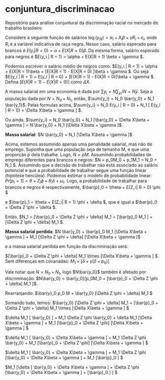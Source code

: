 # conjuntura_discriminacao
Repositório para análise conjuntural da discriminação racial no mercado de trabalho brasileiro


Considere a seguinte função de salários $\log(y_{iR}) = \alpha_i + X_i \beta + \gamma R_i + \varepsilon_i$, onde $R_i$ é a variável indicativa de raça negra. Nesse caso, salário esperado para brancos é $E(y_i | R = 0) = \alpha + E(X|R = 0) \beta$. Da mesma forma, salário esperado para negros é  $E(y_i | R = 1) = \alpha + E(X|R = 1) \beta + \gamma $.

Podemos escrever o salário médio de negros como: $E(y_i | R = 1) = \alpha + E(X|R = 1)\beta  + [E(X|R = 1) - E(X|R = 0) ]\beta + \gamma $. Ou seja
$E(y_i | R = 1) = E(y_i | R = 0) + [E(X|R = 1) - E(X|R = 0)]\beta + \gamma $. Defina $[E(X|R = 1) - E(X|R = 0)]$ como $\Delta X$.

A massa salarial em uma economia é dada por $\sum{y_i} = N \sum_{y_i}/N = N \bar{y}$. Seja a população dada por $N = N_0 + N_1$, então, $\sum{y_i} = N_0 \bar{y_0} +  N_1 \bar{y_1}$. Pelas formulas acima, $\sum{y_i} = N_0 E(y_i | R = 0) + N_1 [ E(y_i | R = 0) + \Delta X\beta + \gamma ] $. 

Ou ainda, $\sum{y_i} = N_0 \bar{y_0} + N_1 [\bar{y_0} + \Delta X\beta + \gamma ] = N \bar{y_0} + N_1 [\Delta X\beta + \gamma ]$.

**Massa salarial**: $N \bar{y_0} + N_1 [\Delta X\beta + \gamma ]$ 

Acima, estamos assumindo apenas uma penalidade salarial, mas não de emprego. Suponha que uma população seja de tamanho M, e que uma proporção p dela trabalhe. Logo, $N = pM$. Assumindo probabilidades de emprego diferentes para brancos e negros: $N = p_0M_0 + p_1M_1 = N_0 + N_1 $. Assumindo que a decisão de trabalhar não está associado ao salário potencial e que a probabilidade de trabalhar segue uma função linear (hipótese hercúlea). Podemos estimar o modelo de probabilidade linear: $Pr[p_i = 1] = \theta + Z_i\phi + R_i \delta + \omega_i$. Logo, a probabilidade de trabalhar para brancos e negros é respectivamente, $\bar{p}_0 = \theta + E(Z_i| R = 0) \phi $ 

e $\bar{p}_1 = \theta + E(Z_i| R = 1) \phi + \delta $, que é igual a $\bar{p}_0 + \Delta Z \phi + \delta $.

Então, $N_1 = [\bar{p}_0 + \Delta Z \phi + \delta] M_1  = [\bar{p}_0 M_1 ] + [\Delta Z \phi + \delta] M_1 $.

**Massa salarial perdida**: $N \bar{y_0} +  \bar{p}_0 M_1 [\Delta X\beta + \gamma ]  + M_1 [\Delta Z \phi + \delta]  [\Delta X\beta + \gamma ]$ 


e a massa salarial perdida em função da discriminação será:

$[\bar{p}_0 + \Delta Z \phi + \delta] M_1 \times [\Delta X\beta + \gamma ] $. Sem diferenças em covariadas: $M_1\times[\delta + \gamma(\delta+p_0)]$

Vale notar que $N = N_0 + N_1$, logo $N\bar{y_0}$ também é afetado por discriminação:
$N\bar{y_0} = \bar{y_0}[p_0M_0 + [\bar{p}_0 + \Delta Z \phi + \delta] M_1 ]$. 

Rearranjando: $\bar{y}_0 p_0 M + \bar{y_0} [\Delta Z \phi + \delta] M_1 $

Somando tudo, temos:
$\bar{y_0} [\Delta Z \phi + \delta] M_1 + [\bar{p}_0 + \Delta Z \phi + \delta] M_1 \times [\Delta X\beta + \gamma ] $

$\delta M_1 [ \bar{y_0} ] + M_1 \Delta Z \phi \bar{y_0} + \delta M_1 [\Delta X\beta + \gamma ] +  M_1 [\bar{p}_0 + \Delta Z \phi] [\Delta X\beta + \gamma ] $

$\delta M_1 [ \bar{y_0} + \Delta X\beta + \gamma ] +  M_1 \Delta Z \phi \bar{y_0} +  M_1 [\bar{p}_0 + \Delta Z \phi] [\Delta X\beta + \gamma ] $

$\delta M_1 [ \bar{y_0} + \Delta X\beta + \gamma ] +  M_1 \Delta Z \phi [\bar{y_0} + \Delta X\beta + \gamma ] +  M_1 [\bar{p}_0 ] $

$M_1 [\delta [ \bar{y_0} + \Delta X\beta + \gamma ] +  \Delta Z \phi [\bar{y_0} + \Delta X\beta + \gamma ] +  [\bar{p}_0 ] ] $





